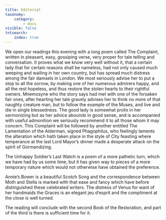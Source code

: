 ```yaml
---
title: Editorial
taxonomy:
    category:
        - docs
visible: false
tntsearch:
    index: true
---
```


We open our readings this evening with a long poem called The Complaint, written in pleasant, easy, gossiping verse, very proper for tale telling and conversation. It proves what we know very well without it, that a certain lady that for certain reasons shall be nameless, had not only caused much weeping and wailing in her own country, but has spread much distress among the fair damsels in London. We most seriously advise her to put a stop to all the sorrow, by making one of her numerous admirers happy, and all the rest hopeless, and thus restore the stolen hearts to their rightful owners. Mnemosyne who the story says had met with one of the forsaken fair ones, after hearting her tale gravely advises her to think no more of that naughty creature man, but to follow the example of the Muses, and live and die in single blessedness. The good lady is somewhat prolix in her sermonizing but as her advice abounds in good sense, and is accompanied with useful admonition we seriously recommend it to all those whom it may concern. This Complaint will be followed by another entitled The Lamentation of the Alderman, signed Phagophilus, who feelingly laments the alteration which hath taken place in the style of City feasting where temperance at the last Lord Mayor’s dinner made a desperate attack on the spirit of Gormandizing.

The Unhappy Soldier’s Last Watch is a poem of a more pathetic turn, which we have had by us some time, but it has given way to pieces of a more temporary nature which would not otherwise have obtained the preference.

Annie’s Bower is a beautiful Scotch Song and the correspondence between Moth and Stella is marked with that ease and fancy which have before distinguished these celebrated writers. The distress of Venus for want of her handmaids the Graces is an elegant jeu d’esprit and the compliment at the close is well turned.

The reading will conclude with the second Book of the Restoration, and part of the third is there is sufficient time for it.